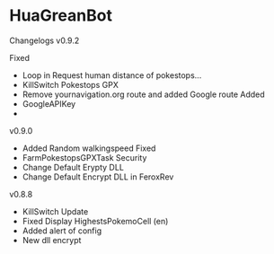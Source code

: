 # HuaGreanBot
Changelogs
v0.9.2

Fixed
- Loop in Request human distance of pokestops...
- KillSwitch Pokestops GPX
- Remove yournavigation.org route and added Google route
Added
- GoogleAPIKey
- 
v0.9.0
- Added Random walkingspeed
Fixed
- FarmPokestopsGPXTask
Security
- Change Default Erypty DLL
- Change Default Encrypt DLL in FeroxRev

v0.8.8
- KillSwitch Update
- Fixed Display HighestsPokemoCell (en)
- Added alert of config
- New dll encrypt
